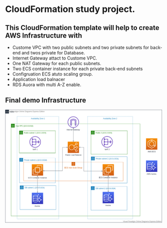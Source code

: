 # CloudFormation study project.
## This CloudFormation template will help to create AWS Infrastructure with
  - Custome VPC with two public subnets and two private subnets for back-end and twos private for Database.
  - Internet Gateway attact to Custome VPC.
  - One NAT Gateway for each public subnets.
  - Two ECS container instance for each private back-end subnets
  - Configruation ECS atuto scaling group.
  - Application load balnacer
  - RDS Auora with multi A-Z enable.

## Final demo Infrastructure
![Final result](./images/CloudFormation-demo.png "Final result")
